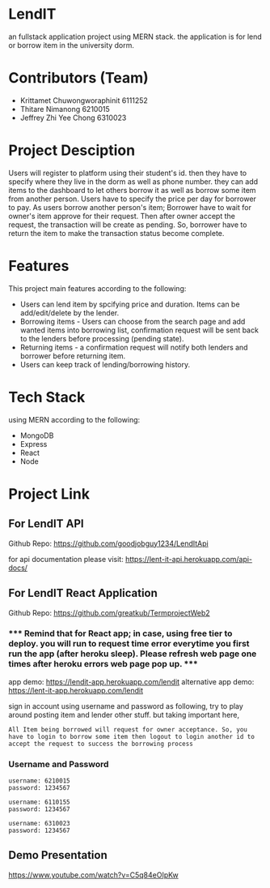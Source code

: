 # LendIT
an fullstack application project using MERN stack. the application is for lend or borrow item in the university dorm. 

# Contributors (Team)
- Krittamet Chuwongworaphinit 6111252
- Thitare Nimanong 6210015
- Jeffrey Zhi Yee Chong 6310023

# Project Desciption
Users will register to platform using their student's id. then they have to specify where they live in the dorm as well as phone number. they can add items to the dashboard to let others borrow it as well as borrow some item from another person. Users have to specify the price per day for borrower to pay. As users borrow another person's item; Borrower have to wait for owner's item approve for their request. Then after owner accept the request, the transaction will be create as pending. So, borrower have to return the item to make the transaction status become complete.

# Features
This project main features according to the following:
- Users can lend item by spcifying price and duration. Items can be add/edit/delete by the lender.
- Borrowing items - Users can choose from the search page and add wanted items into borrowing list, confirmation request will be sent back to the lenders before processing (pending state).
- Returning items - a confirmation request will notify both lenders and borrower before returning item.
- Users can keep track of lending/borrowing history.

# Tech Stack
using MERN according to the following:
- MongoDB
- Express
- React
- Node

# Project Link
## For LendIT API 

Github Repo: https://github.com/goodjobguy1234/LendItApi

for api documentation please visit: https://lent-it-api.herokuapp.com/api-docs/


## For LendIT React Application
Github Repo: https://github.com/greatkub/TermprojectWeb2

### *** Remind that for React app; in case, using free tier to deploy. you will run to request time error everytime you first run the app (after heroku sleep). Please refresh web page one times after heroku errors web page pop up. ***

app demo: https://lendit-app.herokuapp.com/lendit
alternative app demo: https://lent-it-app.herokuapp.com/lendit

sign in account using username and password as following, try to play around posting item and lender other stuff. 
but taking important here, 

 `All Item being borrowed will request for owner acceptance. So, you have to login to borrow some item then logout to login another id to accept the request to success the borrowing process`

### Username and Password
    username: 6210015
    password: 1234567

    username: 6110155
    password: 1234567

    username: 6310023
    password: 1234567


## Demo Presentation
https://www.youtube.com/watch?v=C5q84eOIpKw


    

